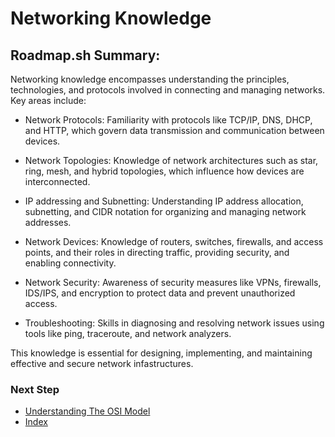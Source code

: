 # Networking Knowledge

## Roadmap.sh Summary:
Networking knowledge encompasses understanding the principles, technologies, and protocols involved in connecting and managing networks. Key areas include:

- Network Protocols: Familiarity with protocols like TCP/IP, DNS, DHCP, and HTTP, which govern data transmission and communication between devices.

- Network Topologies: Knowledge of network architectures such as star, ring, mesh, and hybrid topologies, which influence how devices are interconnected.

- IP addressing and Subnetting: Understanding IP address allocation, subnetting, and CIDR notation for organizing and managing network addresses.

- Network Devices: Knowledge of routers, switches, firewalls, and access points, and their roles in directing traffic, providing security, and enabling connectivity.

- Network Security: Awareness of security measures like VPNs, firewalls, IDS/IPS, and encryption to protect data and prevent unauthorized access.

- Troubleshooting: Skills in diagnosing and resolving network issues using tools like ping, traceroute, and network analyzers.

This knowledge is essential for designing, implementing, and maintaining effective and secure network infastructures.



### Next Step
- [Understanding The OSI Model](https://github.com/Sisu-Sus/CyberSec-RoadMap/blob/main/Networking_Knowledge/Understand_The_OSI_Model.md)
- [Index](https://github.com/Sisu-Sus/CyberSec-RoadMap/blob/main/index.md)
